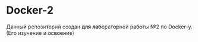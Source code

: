 # Docker-2
Данный репозиторий создан для лабораторной работы №2 по Docker-у. (Его изучение и освоение)
